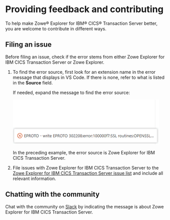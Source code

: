 # Providing feedback and contributing

To help make Zowe® Explorer for IBM® CICS® Transaction Server better, you are welcome to contribute in different ways.

## Filing an issue

Before filing an issue, check if the error stems from either Zowe Explorer for IBM CICS Transaction Server or Zowe Explorer.

1. To find the error source, first look for an extension name in the error message that displays in VS Code. If there is none, refer to what is listed in the **Source** field.

    If needed, expand the message to find the error source:

    ![Image that shows to click chevron to expand error message](../images/ze-cics/cics-error.gif)

    In the preceding example, the error source is Zowe Explorer for IBM CICS Transaction Server.

2. File issues with Zowe Explorer for IBM CICS Transaction Server to the [Zowe Explorer for IBM CICS Transaction Server issue list](https://github.com/zowe/cics-for-zowe-client/issues) and include all relevant information.

## Chatting with the community

Chat with the community on [Slack](https://openmainframeproject.slack.com/archives/CUVE37Z5F) by indicating the message is about Zowe Explorer for IBM CICS Transaction Server.
